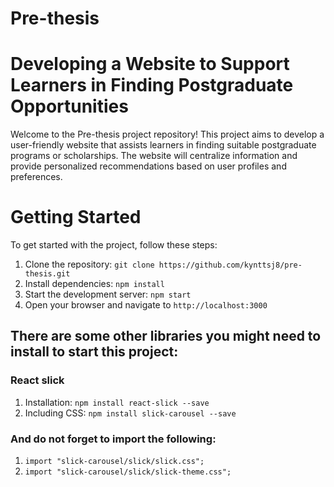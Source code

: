 ﻿# Pre-thesis

# Developing a Website to Support Learners in Finding Postgraduate Opportunities

Welcome to the Pre-thesis project repository! This project aims to develop a user-friendly website that assists learners in finding suitable postgraduate programs or scholarships. The website will centralize information and provide personalized recommendations based on user profiles and preferences.

# Getting Started

To get started with the project, follow these steps:

1. Clone the repository: `git clone https://github.com/kynttsj8/pre-thesis.git`
2. Install dependencies: `npm install`
3. Start the development server: `npm start`
4. Open your browser and navigate to `http://localhost:3000`

## There are some other libraries you might need to install to start this project:
### React slick
1. Installation: `npm install react-slick --save`
2. Including CSS: `npm install slick-carousel --save`

### And do not forget to import the following:
1. `import "slick-carousel/slick/slick.css";`
2. `import "slick-carousel/slick/slick-theme.css";`

